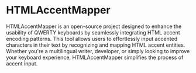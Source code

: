 # HTMLAccentMapper
HTMLAccentMapper is an open-source project designed to enhance the usability of QWERTY keyboards by seamlessly integrating HTML accent encoding patterns. This tool allows users to effortlessly input accented characters in their text by recognizing and mapping HTML accent entities. Whether you're a multilingual writer, developer, or simply looking to improve your keyboard experience, HTMLAccentMapper simplifies the process of accent input.
